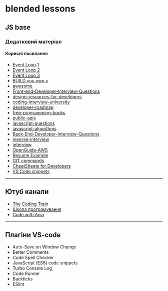 # blended lessons 

## JS base

### Додатковий матеріал

#### Корисні посилання

- [Event Loop 1](http://latentflip.com/loupe/?code=JC5vbignYnV0dG9uJywgJ2NsaWNrJywgZnVuY3Rpb24gb25DbGljaygpIHsKICAgIHNldFRpbWVvdXQoZnVuY3Rpb24gdGltZXIoKSB7CiAgICAgICAgY29uc29sZS5sb2coJ1lvdSBjbGlja2VkIHRoZSBidXR0b24hJyk7ICAgIAogICAgfSwgMjAwMCk7Cn0pOwoKY29uc29sZS5sb2coIkhpISIpOwoKc2V0VGltZW91dChmdW5jdGlvbiB0aW1lb3V0KCkgewogICAgY29uc29sZS5sb2coIkNsaWNrIHRoZSBidXR0b24hIik7Cn0sIDUwMDApOwoKY29uc29sZS5sb2coIldlbGNvbWUgdG8gbG91cGUuIik7!!!PGJ1dHRvbj5DbGljayBtZSE8L2J1dHRvbj4%3D)
- [Event Loop 2](https://kamronbekshodmonov.github.io/JELoop-Visualizer/)
- [Event Loop 3](https://www.jsv9000.app/)
- [BUILD you own x](https://github.com/codecrafters-io/build-your-own-x)
- [awesome](https://github.com/sindresorhus/awesome?tab=readme-ov-file)
- [Front-end-Developer-Interview-Questions](https://github.com/h5bp/Front-end-Developer-Interview-Questions)
- [design-resources-for-developers](https://github.com/bradtraversy/design-resources-for-developers)
- [coding-interview-university](https://github.com/jwasham/coding-interview-university)
- [developer-roadmap](https://github.com/kamranahmedse/developer-roadmap)
- [free-programming-books](https://github.com/EbookFoundation/free-programming-books)
- [public-apis](https://github.com/public-apis/public-apis)
- [javascript-questions](https://github.com/lydiahallie/javascript-questions)
- [javascript-algorithms](https://github.com/trekhleb/javascript-algorithms)
- [Back-End-Developer-Interview-Questions](https://github.com/arialdomartini/Back-End-Developer-Interview-Questions)
- [reverse-interview](https://github.com/viraptor/reverse-interview)
- [interview](https://github.com/Olshansk/interview)
- [OpenGuide-AWS](https://github.com/open-guides/og-aws)
- [Resume Example](https://github.com/Maryinad/Resume)
- [GIT commands](https://habr.com/ru/articles/813513/)
- [CheatSheets for Developers](https://dev.to/devmount/a-cheatsheet-of-128-cheatsheets-for-developers-f4m?ref=dailydev)
- [VS Code snippets](https://marketplace.visualstudio.com/items?itemName=NicholasHsiang.vscode-javascript-snippet)
---

## Ютуб канали

- [The Coding Train](https://www.youtube.com/@TheCodingTrain)
- [Школа програмування](https://www.youtube.com/@ProgerSchool)
- [Code with Ania](https://www.youtube.com/@AniaKubow)

---

## Плагіни VS-code

- Auto-Save on Window Change
- Better Comments
- Code Spell Checker
- JavaScript (ES6) code snippets
- Turbo Console Log
- Code Runner
- Backticks
- ESlint
